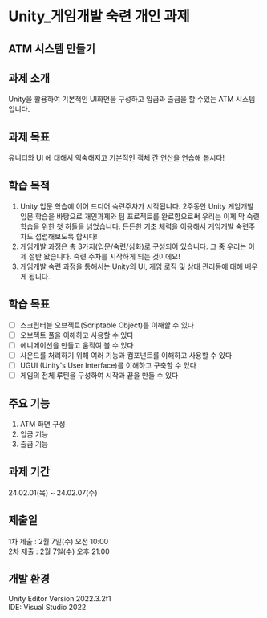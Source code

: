 # Unity_게임개발 숙련 개인 과제

## ATM 시스템 만들기

## 과제 소개
Unity을 활용하여 기본적인 UI화면을 구성하고 입금과 출금을 할 수있는 ATM 시스템입니다.

## 과제 목표
유니티와 UI 에 대해서 익숙해지고 기본적인 객체 간 연산을 연습해 봅시다!

## 학습 목적
1. Unity 입문 학습에 이어 드디어 숙련주차가 시작됩니다. 2주동안 Unity 게임개발 입문 학습을 바탕으로 개인과제와 팀 프로젝트를 완료함으로써 우리는 이제 막 숙련 학습을 위한 첫 허들을 넘었습니다. 든든한 기초 체력을 이용해서 게임개발 숙련주차도 섭렵해보도록 합시다!
2. 게임개발 과정은 총 3가지(입문/숙련/심화)로 구성되어 있습니다. 그 중 우리는 이제 절반 왔습니다. 숙련 주차를 시작하게 되는 것이에요!
3. 게임개발 숙련 과정을 통해서는 Unity의 UI, 게임 로직 및 상태 관리등에 대해 배우게 됩니다.

## 학습 목표
- [ ]  스크립터블 오브젝트(Scriptable Object)를 이해할 수 있다
- [ ]  오브젝트 풀을 이해하고 사용할 수 있다
- [ ]  에니메이션을 만들고 움직여 볼 수 있다
- [ ]  사운드를 처리하기 위해 여러 기능과 컴포넌트를 이해하고 사용할 수 있다
- [ ]  UGUI (Unity's User Interface)를 이해하고 구축할 수 있다
- [ ]  게임의 전체 루틴을 구성하여 시작과 끝을 만들 수 있다

## 주요 기능
1. ATM 화면 구성
2. 입금 기능
3. 출금 기능

## 과제 기간
24.02.01(목) ~ 24.02.07(수)

## 제출일 
1차 제출 : 2월 7일(수) 오전 10:00   
2차 제출 : 2월 7일(수) 오후 21:00

## 개발 환경
Unity Editor Version 2022.3.2f1   
IDE: Visual Studio 2022
